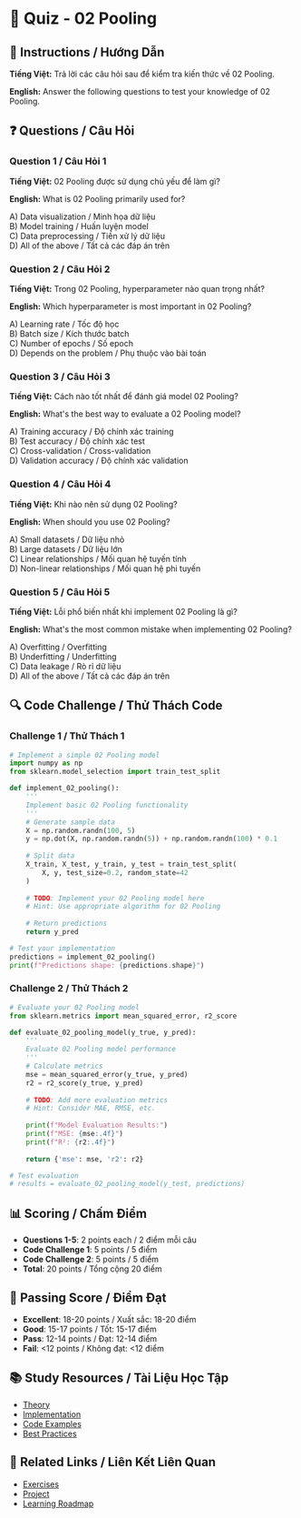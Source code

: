 # 🧠 Quiz - 02 Pooling

## 📝 Instructions / Hướng Dẫn

**Tiếng Việt:** Trả lời các câu hỏi sau để kiểm tra kiến thức về 02 Pooling.

**English:** Answer the following questions to test your knowledge of 02 Pooling.

## ❓ Questions / Câu Hỏi

### Question 1 / Câu Hỏi 1
**Tiếng Việt:** 02 Pooling được sử dụng chủ yếu để làm gì?

**English:** What is 02 Pooling primarily used for?

A) Data visualization / Minh họa dữ liệu  
B) Model training / Huấn luyện model  
C) Data preprocessing / Tiền xử lý dữ liệu  
D) All of the above / Tất cả các đáp án trên

### Question 2 / Câu Hỏi 2
**Tiếng Việt:** Trong 02 Pooling, hyperparameter nào quan trọng nhất?

**English:** Which hyperparameter is most important in 02 Pooling?

A) Learning rate / Tốc độ học  
B) Batch size / Kích thước batch  
C) Number of epochs / Số epoch  
D) Depends on the problem / Phụ thuộc vào bài toán

### Question 3 / Câu Hỏi 3
**Tiếng Việt:** Cách nào tốt nhất để đánh giá model 02 Pooling?

**English:** What's the best way to evaluate a 02 Pooling model?

A) Training accuracy / Độ chính xác training  
B) Test accuracy / Độ chính xác test  
C) Cross-validation / Cross-validation  
D) Validation accuracy / Độ chính xác validation

### Question 4 / Câu Hỏi 4
**Tiếng Việt:** Khi nào nên sử dụng 02 Pooling?

**English:** When should you use 02 Pooling?

A) Small datasets / Dữ liệu nhỏ  
B) Large datasets / Dữ liệu lớn  
C) Linear relationships / Mối quan hệ tuyến tính  
D) Non-linear relationships / Mối quan hệ phi tuyến

### Question 5 / Câu Hỏi 5
**Tiếng Việt:** Lỗi phổ biến nhất khi implement 02 Pooling là gì?

**English:** What's the most common mistake when implementing 02 Pooling?

A) Overfitting / Overfitting  
B) Underfitting / Underfitting  
C) Data leakage / Rò rỉ dữ liệu  
D) All of the above / Tất cả các đáp án trên

## 🔍 Code Challenge / Thử Thách Code

### Challenge 1 / Thử Thách 1
```python
# Implement a simple 02 Pooling model
import numpy as np
from sklearn.model_selection import train_test_split

def implement_02_pooling():
    '''
    Implement basic 02 Pooling functionality
    '''
    # Generate sample data
    X = np.random.randn(100, 5)
    y = np.dot(X, np.random.randn(5)) + np.random.randn(100) * 0.1
    
    # Split data
    X_train, X_test, y_train, y_test = train_test_split(
        X, y, test_size=0.2, random_state=42
    )
    
    # TODO: Implement your 02 Pooling model here
    # Hint: Use appropriate algorithm for 02 Pooling
    
    # Return predictions
    return y_pred

# Test your implementation
predictions = implement_02_pooling()
print(f"Predictions shape: {predictions.shape}")
```

### Challenge 2 / Thử Thách 2
```python
# Evaluate your 02 Pooling model
from sklearn.metrics import mean_squared_error, r2_score

def evaluate_02_pooling_model(y_true, y_pred):
    '''
    Evaluate 02 Pooling model performance
    '''
    # Calculate metrics
    mse = mean_squared_error(y_true, y_pred)
    r2 = r2_score(y_true, y_pred)
    
    # TODO: Add more evaluation metrics
    # Hint: Consider MAE, RMSE, etc.
    
    print(f"Model Evaluation Results:")
    print(f"MSE: {mse:.4f}")
    print(f"R²: {r2:.4f}")
    
    return {'mse': mse, 'r2': r2}

# Test evaluation
# results = evaluate_02_pooling_model(y_test, predictions)
```

## 📊 Scoring / Chấm Điểm

- **Questions 1-5**: 2 points each / 2 điểm mỗi câu
- **Code Challenge 1**: 5 points / 5 điểm
- **Code Challenge 2**: 5 points / 5 điểm
- **Total**: 20 points / Tổng cộng 20 điểm

## 🎯 Passing Score / Điểm Đạt

- **Excellent**: 18-20 points / Xuất sắc: 18-20 điểm
- **Good**: 15-17 points / Tốt: 15-17 điểm  
- **Pass**: 12-14 points / Đạt: 12-14 điểm
- **Fail**: <12 points / Không đạt: <12 điểm

## 📚 Study Resources / Tài Liệu Học Tập

- [Theory](./THEORY_02_pooling.md)
- [Implementation](./IMPLEMENTATION_02_pooling.md)
- [Code Examples](./CODE_EXAMPLES_02_pooling.md)
- [Best Practices](./BEST_PRACTICES_02_pooling.md)

## 🔗 Related Links / Liên Kết Liên Quan

- [Exercises](./EXERCISES_02_pooling.md)
- [Project](./PROJECT_02_pooling.md)
- [Learning Roadmap](./LEARNING_ROADMAP_02_pooling.md)
